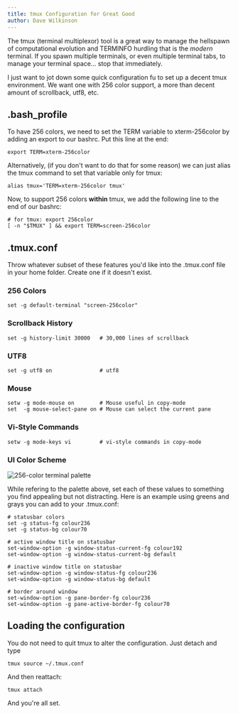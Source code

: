 ```yaml
---
title: tmux Configuration for Great Good
author: Dave Wilkinson
---
```


The tmux (terminal multiplexor) tool is a great way to manage the hellspawn of
computational evolution and TERMINFO hurdling that is the *modern* terminal. If
you spawn multiple terminals, or even multiple terminal tabs, to manage your
terminal space... stop that immediately.

I just want to jot down some quick configuration fu to set up a decent tmux environment.
We want one with 256 color support, a more than decent amount of scrollback, utf8, etc.

## .bash_profile

To have 256 colors, we need to set the TERM variable to xterm-256color by adding an
export to our bashrc. Put this line at the end:

    export TERM=xterm-256color

Alternatively, (if you don't want to do that for some reason) we can just alias the tmux command
to set that variable only for tmux:

    alias tmux='TERM=xterm-256color tmux'

Now, to support 256 colors **within** tmux, we add the following line to the end
of our bashrc:

    # for tmux: export 256color
    [ -n "$TMUX" ] && export TERM=screen-256color

## .tmux.conf

Throw whatever subset of these features you'd like into the .tmux.conf file in your
home folder. Create one if it doesn't exist.

### 256 Colors

    set -g default-terminal "screen-256color"

### Scrollback History

    set -g history-limit 30000   # 30,000 lines of scrollback

### UTF8

    set -g utf8 on               # utf8

### Mouse

    setw -g mode-mouse on        # Mouse useful in copy-mode
    set  -g mouse-select-pane on # Mouse can select the current pane

### Vi-Style Commands

    setw -g mode-keys vi         # vi-style commands in copy-mode


### UI Color Scheme

![256-color terminal palette](256-color-palette.png)

While refering to the palette above, set each of these
values to something you find appealing but not distracting. Here
is an example using greens and grays you can add to your .tmux.conf:

    # statusbar colors
    set -g status-fg colour236
    set -g status-bg colour70
    
    # active window title on statusbar
    set-window-option -g window-status-current-fg colour192
    set-window-option -g window-status-current-bg default
    
    # inactive window title on statusbar
    set-window-option -g window-status-fg colour236
    set-window-option -g window-status-bg default
    
    # border around window
    set-window-option -g pane-border-fg colour236
    set-window-option -g pane-active-border-fg colour70

## Loading the configuration

You do not need to quit tmux to alter the configuration. Just detach and type

    tmux source ~/.tmux.conf

And then reattach:

    tmux attach

And you're all set.
